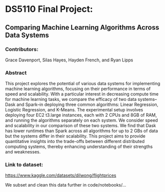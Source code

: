 # DS5110 Final Project:

## Comparing Machine Learning Algorithms Across Data Systems

### Contributors:
Grace Davenport, Silas Hayes, Hayden French, and Ryan Lipps

### Abstract
This project explores the potential of various data systems for implementing machine learning algorithms, focusing on their performance in terms of speed and scalability. With a particular interest in decreasing compute time for machine learning tasks, we compare the efficacy of two data systems–Dask and Spark–in deploying three common algorithms: Linear Regression, Logistic Regression, and K-Means. The experimental setup involves deploying four EC2 t3.large instances, each with 2 CPUs and 8GB of RAM, and running the algorithms separately on each system. We consider speed and scalability in our comparison of these two systems. We find that Dask has lower runtimes than Spark across all algorithms for up to 2 GBs of data but the systems differ in their scalability. This project aims to provide quantitative insights into the trade-offs between different distributed computing systems, thereby enhancing understanding of their strengths and weaknesses.

### Link to dataset:
https://www.kaggle.com/datasets/dilwong/flightprices

We subset and clean this data further in code/notebooks/...
